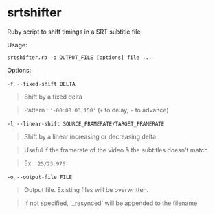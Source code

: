 # srtshifter

Ruby script to shift timings in a SRT subtitle file

Usage:

```srtshifter.rb -o OUTPUT_FILE [options] file ...```

Options:


`-f`, `--fixed-shift DELTA`
> Shift by a fixed delta

> Pattern : `'-00:00:03,150'` (`+` to delay, `-` to advance)


`-l`, `--linear-shift SOURCE_FRAMERATE/TARGET_FRAMERATE`
> Shift by a linear increasing or decreasing delta

> Useful if the framerate of the video & the subtitles doesn't match

> Ex: `'25/23.976'`


`-o`, `--output-file FILE`
> Output file. Existing files will be overwritten.

> If not specified, '_resynced' will be appended to the filename
